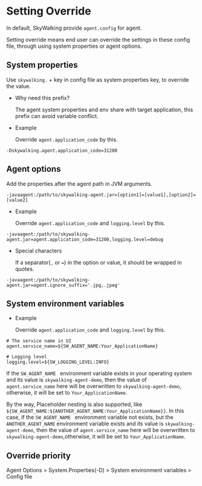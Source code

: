 # Setting Override

In default, SkyWalking provide `agent.config` for agent.

Setting override means end user can override the settings in these config file, through using system properties or agent
options.

## System properties

Use `skywalking.` + key in config file as system properties key, to override the value.

- Why need this prefix?

  The agent system properties and env share with target application, this prefix can avoid variable conflict.

- Example

  Override `agent.application_code` by this.

```
-Dskywalking.agent.application_code=31200
```

## Agent options

Add the properties after the agent path in JVM arguments.

```
-javaagent:/path/to/skywalking-agent.jar=[option1]=[value1],[option2]=[value2]
```

- Example

  Override `agent.application_code` and `logging.level` by this.

```
-javaagent:/path/to/skywalking-agent.jar=agent.application_code=31200,logging.level=debug
```

- Special characters

  If a separator(`,` or `=`) in the option or value, it should be wrapped in quotes.

```
-javaagent:/path/to/skywalking-agent.jar=agent.ignore_suffix='.jpg,.jpeg'
```

## System environment variables

- Example

  Override `agent.application_code` and `logging.level` by this.

```
# The service name in UI
agent.service_name=${SW_AGENT_NAME:Your_ApplicationName}

# Logging level
logging.level=${SW_LOGGING_LEVEL:INFO}
```

If the `SW_AGENT_NAME ` environment variable exists in your operating system and its value is `skywalking-agent-demo`,
then the value of `agent.service_name` here will be overwritten to `skywalking-agent-demo`, otherwise, it will be set
to `Your_ApplicationName`.

By the way, Placeholder nesting is also supported, like `${SW_AGENT_NAME:${ANOTHER_AGENT_NAME:Your_ApplicationName}}`.
In this case, if the `SW_AGENT_NAME ` environment variable not exists, but the ```ANOTHER_AGENT_NAME```
environment variable exists and its value is `skywalking-agent-demo`, then the value of `agent.service_name` here will
be overwritten to `skywalking-agent-demo`,otherwise, it will be set to `Your_ApplicationName`.

## Override priority

Agent Options > System.Properties(-D) > System environment variables > Config file
